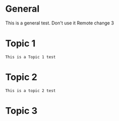 # General
 This is a general test. Don't use it
 Remote change 3
# Topic 1
	This is a Topic 1 test
# Topic 2
	This is a topic 2 test
# Topic 3
